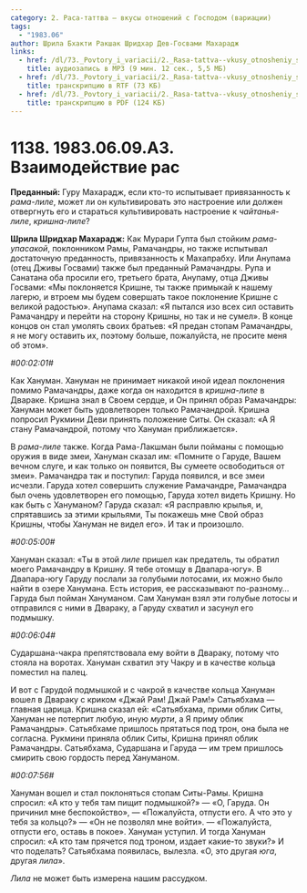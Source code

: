 ```yaml
---
category: 2. Раса-таттва — вкусы отношений с Господом (вариации)
tags:
  - "1983.06"
author: Шрила Бхакти Ракшак Шридхар Дев-Госвами Махарадж
links:
  - href: /dl/73._Povtory_i_variacii/2._Rasa-tattva--vkusy_otnosheniy_s_Gospodom_(variacii)/1138_1983.06.09.A3_SridharMj_Vzaimodeystvie_ras.mp3
    title: аудиозапись в MP3 (9 мин. 12 сек., 5,5 МБ)
  - href: /dl/73._Povtory_i_variacii/2._Rasa-tattva--vkusy_otnosheniy_s_Gospodom_(variacii)/1138_1983.06.09.A3_SridharMj_Vzaimodeystvie_ras.rtf
    title: транскрипцию в RTF (73 КБ)
  - href: /dl/73._Povtory_i_variacii/2._Rasa-tattva--vkusy_otnosheniy_s_Gospodom_(variacii)/1138_1983.06.09.A3_SridharMj_Vzaimodeystvie_ras.pdf
    title: транскрипцию в PDF (124 КБ)
---
```


# 1138. 1983.06.09.A3. Взаимодействие рас

**Преданный:** Гуру Махарадж, если кто-то испытывает привязанность к *рама-лиле*, может ли он культивировать это настроение или должен отвергнуть его и стараться культивировать настроение к *чайтанья-лиле*, *кришна-лиле*?

**Шрила Шридхар Махарадж:** Как Мурари Гупта был стойким *рама-упасакой*, поклонником Рамы, Рамачандры, но также испытывал достаточную преданность, привязанность к Махапрабху. Или Анупама (отец Дживы Госвами) также был преданный Рамачандры. Рупа и Санатана оба просили его, третьего брата, Анупаму, отца Дживы Госвами: «Мы поклоняется Кришне, ты также примыкай к нашему лагерю, и втроем мы будем совершать такое поклонение Кришне с великой радостью». Анупама сказал: «Я пытался изо всех сил оставить Рамачандру и перейти на сторону Кришны, но так и не сумел». В конце концов он стал умолять своих братьев: «Я предан стопам Рамачандры, я не могу оставить их, поэтому больше, пожалуйста, не просите меня об этом».

*#00:02:01#*

Как Хануман. Хануман не принимает никакой иной идеал поклонения помимо Рамачандры, даже когда он находится в *кришна-лиле* в Двараке. Кришна знал в Своем сердце, и Он принял образ Рамачандры: Хануман может быть удовлетворен только Рамачандрой. Кришна попросил Рукмини Деви принять положение Ситы. Он сказал: «А Я стану Рамачандрой, потому что Хануман приближается».

В *рама-лиле* также. Когда Рама-Лакшман были пойманы с помощью оружия в виде змеи, Хануман сказал им: «Помните о Гаруде, Вашем вечном слуге, и как только он появится, Вы сумеете освободиться от змеи». Рамачандра так и поступил: Гаруда появился, и все змеи исчезли. Гаруда хотел совершить служение Рамачандре, Рамачандра был очень удовлетворен его помощью, Гаруда хотел видеть Кришну. Но как быть с Хануманом? Гаруда сказал: «Я расправлю крылья, и, спрятавшись за этими крыльями, Ты покажешь мне Свой образ Кришны, чтобы Хануман не видел его». И так и произошло.

*#00:05:00#*

Хануман сказал: «Ты в этой *лиле* пришел как предатель, ты обратил моего Рамачандру в Кришну. Я тебе отомщу в Двапара-югу». В Двапара-югу Гаруду послали за голубыми лотосами, их можно было найти в озере Ханумана. Есть история, ее рассказывают по-разному… Гаруда был пойман Хануманом. Сам Хануман взял эти голубые лотосы и отправился с ними в Двараку, а Гаруду схватил и засунул его подмышку.

*#00:06:04#*

Сударшана-чакра препятствовала ему войти в Двараку, потому что стояла на воротах. Хануман схватил эту Чакру и в качестве кольца поместил на палец.

И вот с Гарудой подмышкой и с чакрой в качестве кольца Хануман вошел в Двараку с криком «Джай Рам! Джай Рам!» Сатьябхама — главная царица. Кришна сказал ей: «Сатьябхама, прими облик Ситы, Хануман не потерпит любую, иную *мурти*, а Я приму облик Рамачандры». Сатьябхаме пришлось прятаться под трон, она была не согласна. Рукмини приняла облик Ситы, Кришна принял облик Рамачандры. Сатьябхама, Сударшана и Гаруда — им трем пришлось смирить свою гордость перед Хануманом.

*#00:07:56#*

Хануман вошел и стал поклоняться стопам Ситы-Рамы. Кришна спросил: «А кто у тебя там пищит подмышкой?» — «О, Гаруда. Он причинил мне беспокойство», — «Пожалуйста, отпусти его. А что это у тебя за кольцо?» — «Он не позволял мне войти». — «Пожалуйста, отпусти его, оставь в покое». Хануман уступил. И тогда Хануман спросил: «А кто там прячется под троном, издает какие-то звуки?» И что поделать? Сатьябхама появилась, вылезла. «О, это другая *юга*, другая *лила*».

*Лила* не может быть измерена нашим рассудком.


